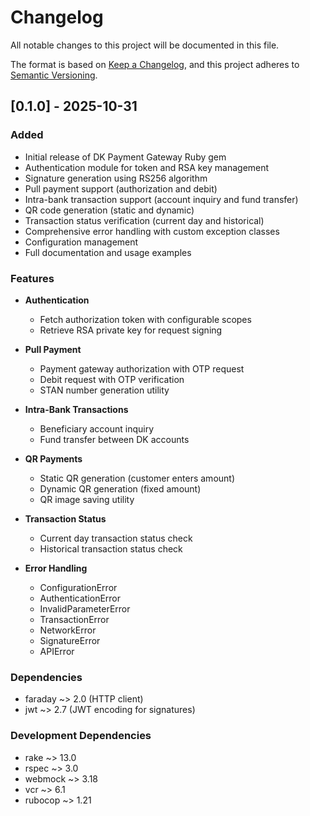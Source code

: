# Changelog

All notable changes to this project will be documented in this file.

The format is based on [Keep a Changelog](https://keepachangelog.com/en/1.0.0/),
and this project adheres to [Semantic Versioning](https://semver.org/spec/v2.0.0.html).

## [0.1.0] - 2025-10-31

### Added
- Initial release of DK Payment Gateway Ruby gem
- Authentication module for token and RSA key management
- Signature generation using RS256 algorithm
- Pull payment support (authorization and debit)
- Intra-bank transaction support (account inquiry and fund transfer)
- QR code generation (static and dynamic)
- Transaction status verification (current day and historical)
- Comprehensive error handling with custom exception classes
- Configuration management
- Full documentation and usage examples

### Features
- **Authentication**
  - Fetch authorization token with configurable scopes
  - Retrieve RSA private key for request signing
  
- **Pull Payment**
  - Payment gateway authorization with OTP request
  - Debit request with OTP verification
  - STAN number generation utility
  
- **Intra-Bank Transactions**
  - Beneficiary account inquiry
  - Fund transfer between DK accounts
  
- **QR Payments**
  - Static QR generation (customer enters amount)
  - Dynamic QR generation (fixed amount)
  - QR image saving utility
  
- **Transaction Status**
  - Current day transaction status check
  - Historical transaction status check
  
- **Error Handling**
  - ConfigurationError
  - AuthenticationError
  - InvalidParameterError
  - TransactionError
  - NetworkError
  - SignatureError
  - APIError

### Dependencies
- faraday ~> 2.0 (HTTP client)
- jwt ~> 2.7 (JWT encoding for signatures)

### Development Dependencies
- rake ~> 13.0
- rspec ~> 3.0
- webmock ~> 3.18
- vcr ~> 6.1
- rubocop ~> 1.21

